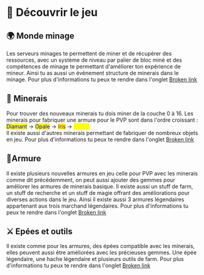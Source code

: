 # 🏰 Découvrir le jeu



## 🌍 **Monde minage**

Les serveurs minages te permettent de miner et de récupérer des ressources, avec un système de niveau par palier de bloc miné et des compétences de minage te permettant d'améliorer ton expérience de mineur. Ainsi tu as aussi un événement structure de minerais dans le minage. Pour plus d'informations tu peux te rendre dans l'onglet [Broken link](broken-reference "mention")

## 🔨 **Minerais**

Pour trouver des nouveaux minerais tu dois miner de la couche 0 à 16. Les minerais pour fabriquer une armure pour le PVP sont dans l'ordre croissant : <mark style="color:blue;">Diamant</mark> -> <mark style="color:blue;">Opale</mark> -> <mark style="color:purple;">Iris</mark> -> <mark style="color:yellow;">Titane</mark>\
Il existe aussi d'autres minerais permettant de fabriquer de nombreux objets en jeu. Pour plus d'informations tu peux te rendre dans l'onglet [Broken link](broken-reference "mention")

## 🥼Armure

Il existe plusieurs nouvelles armures en jeu celle pour PVP avec les minerais comme dit précédemment, on peut aussi ajouter des gemmes pour améliorer les armures de minerais basique. Il existe aussi un stuff de farm, un stuff de recherche et un stuff de magie offrant des améliorations pour diverses actions dans le jeu. Ainsi il existe aussi 3 armures légendaires appartenant aux trois marchand légendaires. Pour plus d'informations tu peux te rendre dans l'onglet [Broken link](broken-reference "mention")

## ⚔️ Epées et outils

Il existe comme pour les armures, des épées compatible avec les minerais, elles peuvent aussi être améliorées avec les précieuses gemmes. Une épée légendaire, une hache légendaire et plusieurs outils de farm. Pour plus d'informations tu peux te rendre dans l'onglet [Broken link](broken-reference "mention")





